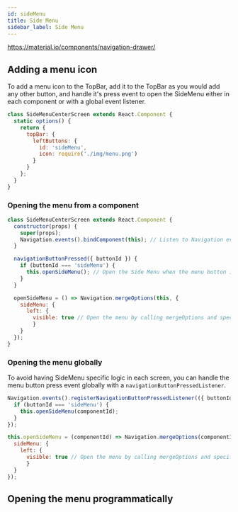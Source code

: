 ```yaml
---
id: sideMenu
title: Side Menu
sidebar_label: Side Menu
---
```


https://material.io/components/navigation-drawer/

## Adding a menu icon
To add a menu icon to the TopBar, add it to the TopBar as you would add any other button, and handle it's press event to open the SideMenu either in each component or with a global event listener.

```js
class SideMenuCenterScreen extends React.Component {
  static options() {
    return {
      topBar: {
        leftButtons: {
          id: 'sideMenu',
          icon: require('./img/menu.png')
        }
      }
    };
  }
}
```

### Opening the menu from a component
```js
class SideMenuCenterScreen extends React.Component {
  constructor(props) {
    super(props);
    Navigation.events().bindComponent(this); // Listen to Navigation events in the component
  }

  navigationButtonPressed({ buttonId }) {
    if (buttonId === 'sideMenu') {
      this.openSideMenu(); // Open the Side Menu when the menu button is clicked
    }
  }

  openSideMenu = () => Navigation.mergeOptions(this, {
    sideMenu: {
      left: {
        visible: true // Open the menu by calling mergeOptions and specifying `visible: true`
        }
    }
  });
}
```

### Opening the menu globally
To avoid having SideMenu specific logic in each screen, you can handle the menu button press event globally with a `navigationButtonPressedListener`.

```js
Navigation.events().registerNavigationButtonPressedListener(({ buttonId, componentId }) => {
  if (buttonId === 'sideMenu') {
    this.openSideMenu(componentId);
  }
});

this.openSideMenu = (componentId) => Navigation.mergeOptions(componentId, {
  sideMenu: {
    left: {
      visible: true // Open the menu by calling mergeOptions and specifying `visible: true`
      }
  }
});
```

## Opening the menu programmatically
